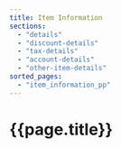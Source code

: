 ```yaml
---
title: Item Information
sections:
  - "details"
  - "discount-details"
  - "tax-details"
  - "account-details"
  - "other-item-details"
sorted_pages:
  - "item_information_pp"
---
```

# {{page.title}}

